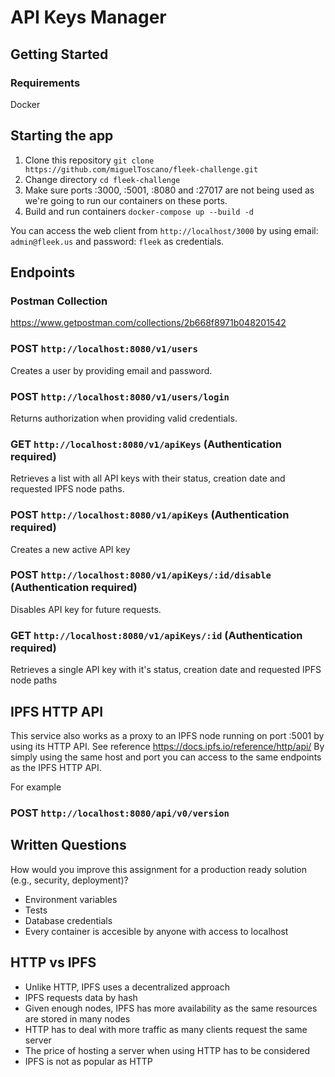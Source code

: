 # API Keys Manager

## Getting Started

### Requirements
Docker

## Starting the app
1. Clone this repository `git clone https://github.com/miguelToscano/fleek-challenge.git`
2. Change directory `cd fleek-challenge`
3. Make sure ports :3000, :5001, :8080 and :27017 are not being used as we're going to run our containers on these ports.
4. Build and run containers `docker-compose up --build -d`

You can access the web client from `http://localhost/3000` by using email: `admin@fleek.us` and password: `fleek` as credentials.

## Endpoints

### Postman Collection
https://www.getpostman.com/collections/2b668f8971b048201542

### POST `http://localhost:8080/v1/users`
Creates a user by providing email and password.

### POST `http://localhost:8080/v1/users/login`
Returns authorization when providing valid credentials.

### GET `http://localhost:8080/v1/apiKeys` (Authentication required)
Retrieves a list with all API keys with their status, creation date and requested IPFS node paths.

### POST `http://localhost:8080/v1/apiKeys` (Authentication required)
Creates a new active API key

### POST `http://localhost:8080/v1/apiKeys/:id/disable` (Authentication required)
Disables API key for future requests.

### GET `http://localhost:8080/v1/apiKeys/:id` (Authentication required)
Retrieves a single API key with it's status, creation date and requested IPFS node paths

## IPFS HTTP API

This service also works as a proxy to an IPFS node running on port :5001 by using its HTTP API. See reference https://docs.ipfs.io/reference/http/api/
By simply using the same host and port you can access to the same endpoints as the IPFS HTTP API.

For example
### POST `http://localhost:8080/api/v0/version`

## Written Questions

How would you improve this assignment for a production ready solution (e.g., security,
deployment)?

- Environment variables
- Tests
- Database credentials
- Every container is accesible by anyone with access to localhost

## HTTP vs IPFS
- Unlike HTTP, IPFS uses a decentralized approach
- IPFS requests data by hash
- Given enough nodes, IPFS has more availability as the same resources are stored in many nodes
- HTTP has to deal with more traffic as many clients request the same server
- The price of hosting a server when using HTTP has to be considered
- IPFS is not as popular as HTTP

